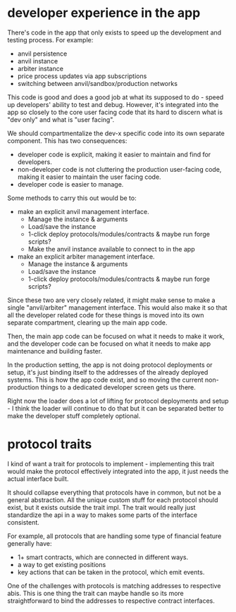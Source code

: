 # developer experience in the app

There's code in the app that only exists to speed up the development and testing process. For example:
- anvil persistence
- anvil instance
- arbiter instance
- price process updates via app subscriptions
- switching between anvil/sandbox/production networks


This code is good and does a good job at what its supposed to do - speed up developers' ability to test and debug. However, it's integrated into the app
so closely to the core user facing code that its hard to discern what is "dev only" and what is "user facing".

We should compartmentalize the dev-x specific code into its own separate component. This has two consequences:
- developer code is explicit, making it easier to maintain and find for developers.
- non-developer code is not cluttering the production user-facing code, making it easier to maintain the user facing code.
- developer code is easier to manage.

Some methods to carry this out would be to:
- make an explicit anvil management interface.
    - Manage the instance & arguments
    - Load/save the instance
    - 1-click deploy protocols/modules/contracts & maybe run forge scripts?
    - Make the anvil instance available to connect to in the app
- make an explicit arbiter management interface.
    - Manage the instance & arguments
    - Load/save the instance
    - 1-click deploy protocols/modules/contracts & maybe run forge scripts?

Since these two are very closely related, it might make sense to make a single "anvil/arbiter" management interface.
This would also make it so that all the developer related code for these things is moved into its own separate compartment, clearing up the main app code.

Then, the main app code can be focused on what it needs to make it work, and the developer code can be focused on what it needs to make app maintenance and building faster.

In the production setting, the app is not doing protocol deployments or setup, it's just binding itself to the addresses of the already deployed systems. This is how the app code exist, and so moving the current non-production things to a dedicated developer screen gets us there.

Right now the loader does a lot of lifting for protocol deployments and setup - I think the loader will continue to do that but it can be separated better to make the developer stuff completely optional.

# protocol traits

I kind of want a trait for protocols to implement - implementing this trait would make the protocol effectively integrated into the app, it just needs the actual interface built. 

It should collapse everything that protocols have in common, but not be a general abstraction. All the unique custom stuff for each protocol should exist, but it exists outside the trait impl. The trait
would really just standardize the api in a way to makes some parts of the interface consistent.

For example, all protocols that are handling some type of financial feature generally have:
- 1+ smart contracts, which are connected in different ways.
- a way to get existing positions
- key actions that can be taken in the protocol, which emit events.

One of the challenges with protocols is matching addresses to respective abis. This is one thing the trait can maybe handle so its more straightforward to bind the addresses to respective contract interfaces.

